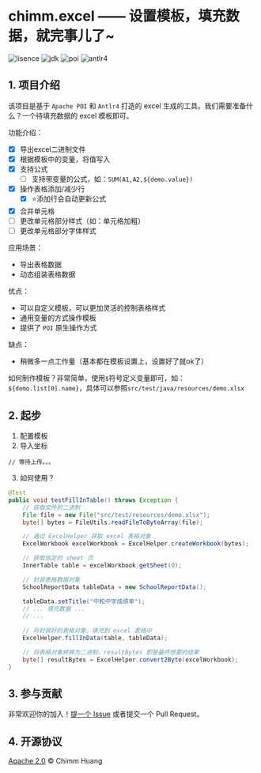 # chimm.excel —— 设置模板，填充数据，就完事儿了~
<p align="left">
	<img src='https://img.shields.io/badge/License-Apache--2.0-brightgreen' alt='lisence'></img>
	<img src="https://img.shields.io/badge/JDK-1.8-9cf" alt='jdk'></img>
	<img src="https://img.shields.io/badge/Apache--POI-4.1.2-blue" alt='poi'></img>
	<img src="https://img.shields.io/badge/Antlr-4-critical" alt='antlr4'></img>
</p>

## 1. 项目介绍

该项目是基于 `Apache POI` 和 `Antlr4` 打造的 excel 生成的工具。我们需要准备什么？一个待填充数据的 excel 模板即可。

功能介绍：
- [x] 导出excel二进制文件
- [x] 根据模板中的变量，将值写入
- [x] 支持公式
    - [ ] 支持带变量的公式，如：`SUM(A1,A2,${demo.value})`
- [x] 操作表格添加/减少行
    - [x] ⭐️添加行会自动更新公式
- [x] 合并单元格
- [ ] 更改单元格部分样式（如：单元格加粗）
- [ ] 更改单元格部分字体样式

应用场景：
- 导出表格数据
- 动态组装表格数据

优点：
- 可以自定义模板，可以更加灵活的控制表格样式
- 通用变量的方式操作模板
- 提供了 `POI` 原生操作方式

缺点：
- 稍微多一点工作量（基本都在模板设置上，设置好了就ok了）

如何制作模板？非常简单，使用`$`符号定义变量即可，如： `${demo.list[0].name}`，具体可以参照`src/test/java/resources/demo.xlsx`

## 2. 起步
1. 配置模板
2. 导入坐标
```
// 等待上传。。。
```
3. 如何使用？
```java
@Test
public void testFillInTable() throws Exception {
    // 获取文件的二进制
    File file = new File("src/test/resources/demo.xlsx");
    byte[] bytes = FileUtils.readFileToByteArray(file);

    // 通过 ExcelHelper 获取 excel 表格对象
    ExcelWorkbook excelWorkbook = ExcelHelper.createWorkbook(bytes);

    // 获取指定的 sheet 页
    InnerTable table = excelWorkbook.getSheet(0);

    // 封装表格数据对象
    SchoolReportData tableData = new SchoolReportData();

    tableData.setTitle("中和中学成绩单");
    // ... 填充数据 ...
    // ...
    
    // 将封装好的表格对象，填充到 excel 表格中
    ExcelHelper.fillInData(table, tableData);

    // 将表格对象转换为二进制，resultBytes 即是最终想要的结果
    byte[] resultBytes = ExcelHelper.convert2Byte(excelWorkbook);
}
```

## 3. 参与贡献
非常欢迎你的加入！[提一个 Issue](https://github.com/chimmhuang/chimm.excel/issues/new) 或者提交一个 Pull Request。

## 4. 开源协议
[Apache 2.0](LICENSE) © Chimm Huang